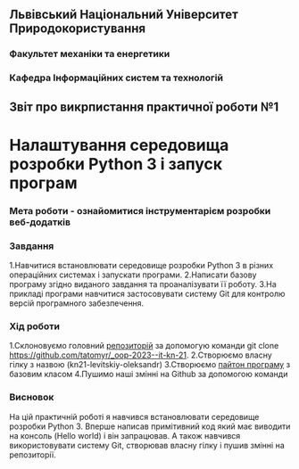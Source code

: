 ## Львівський Національний Університет Природокористування 
### Факультет механіки та енергетики 
### Кафедра Інформаційних систем та технологій 

## Звіт про викрпистання практичної роботи №1
# Налаштування середовища розробки Python 3 і запуск програм

### Мета роботи - ознайомитися інструментарієм розробки веб-додатків

### Завдання
1.Навчитися встановлювати середовище розробки Python 3 в різних операційних системах і запускати програми.
2.Написати базову програму згідно виданого завдання та проаналізувати її роботу.
3.На прикладі програми навчитися застосовувати систему Git для контролю версій програмного забезпечення. 

### Хід роботи
1.Склоновуємо головний [репозиторій](https://github.com/tatomyr/_oop-2023--it-kn-21) за допомогую команди git clone https://github.com/tatomyr/_oop-2023--it-kn-21.
2.Створюємо власну гілку з назвою (kn21-levitskiy-oleksandr)
3.Створюємо [пайтон програму](lab-1) з базовим класом 
4.Пушимо наші змінні на Github за допомогою команди 

### Висновок 
На цій практичній роботі я навчився встановлювати середовище розробки Python 3. Вперше написав примітивний код який має виводити на консоль (Hello world) і він запрацював. А також навчився використовувати систему Git, створював власну гілку і пушив змінні на репозиторії.